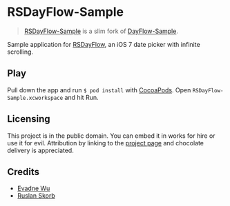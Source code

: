 # RSDayFlow-Sample

> [RSDayFlow-Sample](https://github.com/ruslanskorb/RSDayFlow-Sample) is a slim fork of [DayFlow-Sample](https://github.com/evadne/DayFlow-Sample).

Sample application for [RSDayFlow](https://github.com/ruslanskorb/RSDayFlow), an iOS 7 date picker with infinite scrolling.

## Play

Pull down the app and run `$ pod install` with [CocoaPods](http://cocoapods.org/). Open `RSDayFlow-Sample.xcworkspace` and hit Run.

## Licensing

This project is in the public domain.  You can embed it in works for hire or use it for evil.  Attribution by linking to the [project page](https://github.com/ruslanskorb/RSDayFlow) and chocolate delivery is appreciated.

## Credits

*	[Evadne Wu](http://radi.ws)
*	[Ruslan Skorb](http://lnkd.in/gsBbvb)
